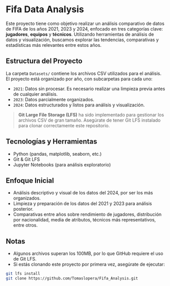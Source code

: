 # Fifa Data Analysis

Este proyecto tiene como objetivo realizar un análisis comparativo de datos de FIFA de los años 2021, 2023 y 2024, enfocado en tres categorías clave: **jugadores**, **equipos** y **técnicos**. Utilizando herramientas de análisis de datos y visualización, buscamos explorar las tendencias, comparativas y estadísticas más relevantes entre estos años.

## Estructura del Proyecto

La carpeta `Datasets/` contiene los archivos CSV utilizados para el análisis. El proyecto está organizado por año, con subcarpetas para cada uno:

- `2021`: Datos sin procesar. Es necesario realizar una limpieza previa antes de cualquier análisis.
- `2023`: Datos parcialmente organizados.
- `2024`: Datos estructurados y listos para análisis y visualización.

> **Git Large File Storage (LFS)** ha sido implementado para gestionar los archivos CSV de gran tamaño. Asegúrate de tener Git LFS instalado para clonar correctamente este repositorio.

## Tecnologías y Herramientas

- Python (pandas, matplotlib, seaborn, etc.)
- Git & Git LFS
- Jupyter Notebooks (para análisis exploratorio)

## Enfoque Inicial

- Análisis descriptivo y visual de los datos del 2024, por ser los más organizados.
- Limpieza y preparación de los datos del 2021 y 2023 para análisis posterior.
- Comparativas entre años sobre rendimiento de jugadores, distribución por nacionalidad, media de atributos, técnicos más representativos, entre otros.

## Notas

- Algunos archivos superan los 100MB, por lo que GitHub requiere el uso de Git LFS.
- Si estás clonando este proyecto por primera vez, asegúrate de ejecutar:

```bash
git lfs install
git clone https://github.com/Tomaslopera/Fifa_Analysis.git
```

